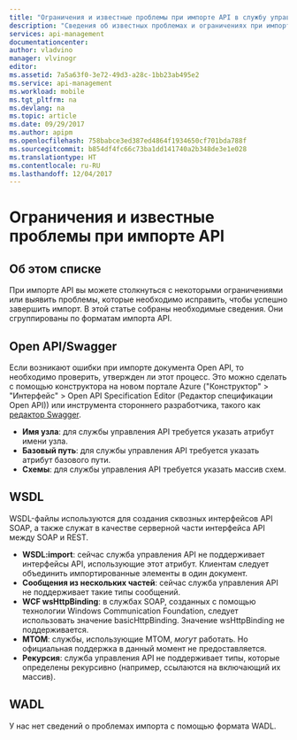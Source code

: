 ```yaml
---
title: "Ограничения и известные проблемы при импорте API в службу управления API Azure | Документация Майкрософт"
description: "Сведения об известных проблемах и ограничениях при импорте в службу управления API Azure с помощью форматов Open API, WSDL и WADL."
services: api-management
documentationcenter: 
author: vladvino
manager: vlvinogr
editor: 
ms.assetid: 7a5a63f0-3e72-49d3-a28c-1bb23ab495e2
ms.service: api-management
ms.workload: mobile
ms.tgt_pltfrm: na
ms.devlang: na
ms.topic: article
ms.date: 09/29/2017
ms.author: apipm
ms.openlocfilehash: 758babce3ed387ed4864f1934650cf701bda788f
ms.sourcegitcommit: b854df4fc66c73ba1dd141740a2b348de3e1e028
ms.translationtype: HT
ms.contentlocale: ru-RU
ms.lasthandoff: 12/04/2017
---
```

# <a name="api-import-restrictions-and-known-issues"></a>Ограничения и известные проблемы при импорте API
## <a name="about-this-list"></a>Об этом списке
При импорте API вы можете столкнуться с некоторыми ограничениями или выявить проблемы, которые необходимо исправить, чтобы успешно завершить импорт. В этой статье собраны необходимые сведения. Они сгруппированы по форматам импорта API.

## <a name="open-api"> </a>Open API/Swagger
Если возникают ошибки при импорте документа Open API, то необходимо проверить, утвержден ли этот процесс. Это можно сделать с помощью конструктора на новом портале Azure ("Конструктор" > "Интерфейс" > Open API Specification Editor (Редактор спецификации Open API)) или инструмента стороннего разработчика, такого как <a href="http://www.swagger.io">редактор Swagger</a>.

* **Имя узла**: для службы управления API требуется указать атрибут имени узла.
* **Базовый путь**: для службы управления API требуется указать атрибут базового пути.
* **Схемы**: для службы управления API требуется указать массив схем. 

## <a name="wsdl"> </a>WSDL
WSDL-файлы используются для создания сквозных интерфейсов API SOAP, а также служат в качестве серверной части интерфейса API между SOAP и REST.

* **WSDL:import**: сейчас служба управления API не поддерживает интерфейсы API, использующие этот атрибут. Клиентам следует объединить импортированные элементы в один документ.
* **Сообщения из нескольких частей**: сейчас служба управления API не поддерживает такие типы сообщений.
* **WCF wsHttpBinding**: в службах SOAP, созданных с помощью технологии Windows Communication Foundation, следует использовать значение basicHttpBinding. Значение wsHttpBinding не поддерживается.
* **MTOM**: службы, использующие MTOM, <em>могут</em> работать. Но официальная поддержка в данный момент не предоставляется.
* **Рекурсия**: служба управления API не поддерживает типы, которые определены рекурсивно (например, ссылаются на включающий их массив).

## <a name="wadl"> </a>WADL
У нас нет сведений о проблемах импорта с помощью формата WADL.
